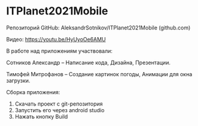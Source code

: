 # ITPlanet2021Mobile

Репозиторий GitHub: AleksandrSotnikov/ITPlanet2021Mobile (github.com)

Видео: https://youtu.be/HyUyoOe6AMU

В работе над приложениям участвовали:

Сотников Александр – Написание кода, Дизайна, Презентации.

Тимофей Митрофанов – Создание картинок погоды, Анимации для окна загрузки.

Сборка приложения:
  1) Скачать проект с git-репозитория
  2) Запустить его через android studio
  3) Нажать кнопку Build
